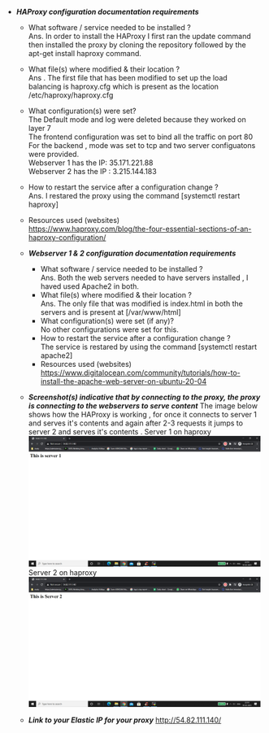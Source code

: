 - **_HAProxy configuration documentation requirements_**
    - What software / service needed to be installed ? <br/>
    Ans.  In order to install the HAProxy I first ran the update command then installed the proxy by cloning the repository followed by the  apt-get install haproxy command.
    - What file(s) where modified & their location ? <br/>
    Ans  . The first file that has been modified to set up the load balancing is haproxy.cfg which is present as the location /etc/haproxy/haproxy.cfg
    - What configuration(s) were set?<br/>
    The Default mode and log were deleted because they worked on layer 7<br/>
    The frontend configuration was set to bind all the traffic on port 80<br>
    For the backend , mode was set to tcp and two server configuatons were provided.<br/> Webserver 1 has the IP: 35.171.221.88 <br/>
    Webserver 2 has the IP : 3.215.144.183<br/>



    - How to restart the service after a configuration change ?<br/>
    Ans. I restared the proxy using the command [systemctl restart haproxy]
    - Resources used (websites) <br/>
     https://www.haproxy.com/blog/the-four-essential-sections-of-an-haproxy-configuration/


  - **_Webserver 1 & 2 configuration documentation requirements_**
    - What software / service needed to be installed ?<br/>
    Ans. Both the web servers needed to have servers installed , I haved used Apache2 in both.
    - What file(s) where modified & their location ?<br/>
    Ans. The only file that was modified is index.html in both the servers and is present at [/var/www/html]
    - What configuration(s) were set (if any)?<br/>
    No other configurations were set for this.
    - How to restart the service after a configuration change ?<br/>
    The service is restared by using the command  [systemctl restart apache2]
    - Resources used (websites) <br/>
    https://www.digitalocean.com/community/tutorials/how-to-install-the-apache-web-server-on-ubuntu-20-04
  - **_Screenshot(s) indicative that by connecting to the proxy, the proxy is connecting to the webservers to serve content_**
  The image below shows how the HAProxy is working , for once it connects to server 1 and serves it's contents and again after 2-3 requests it jumps to server 2 and serves it's contents .
  Server 1 on haproxy
  <img width="964" alt="Subnet " src="/screenshotsp3/server1onhaproxy.png"><br />
  Server 2 on haproxy
  <img width="964" alt="VPC " src="/screenshotsp3/server2onhaproxy.png"><br/>


  - **_Link to your Elastic IP for your proxy_**
  http://54.82.111.140/
